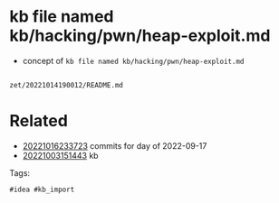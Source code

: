 # kb file named kb/hacking/pwn/heap-exploit.md

- concept of `kb file named kb/hacking/pwn/heap-exploit.md`

```
```

` zet/20221014190012/README.md `

# Related

- [20221016233723](/zet/20221016233723/README.md) commits for day of 2022-09-17
- [20221003151443](/zet/20221003151443/README.md) kb

Tags:

    #idea #kb_import
